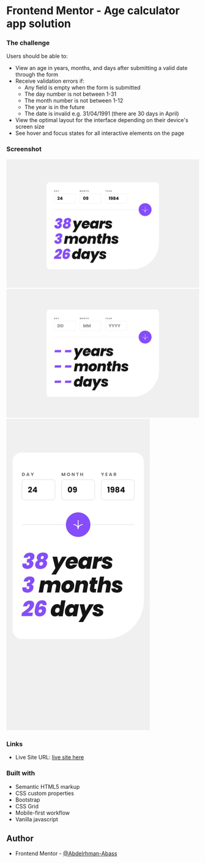 # Frontend Mentor - Age calculator app solution

### The challenge

Users should be able to:

- View an age in years, months, and days after submitting a valid date through the form
- Receive validation errors if:
  - Any field is empty when the form is submitted
  - The day number is not between 1-31
  - The month number is not between 1-12
  - The year is in the future
  - The date is invalid e.g. 31/04/1991 (there are 30 days in April)
- View the optimal layout for the interface depending on their device's screen size
- See hover and focus states for all interactive elements on the page

### Screenshot

![](./design/desktop-completed.jpg)
![](./design/desktop-design.jpg)
![](./design/mobile-design.jpg)


### Links

- Live Site URL: [live site here](https://abdelrhman-abass.github.io/Age_calculator_app/)


### Built with

- Semantic HTML5 markup
- CSS custom properties
- Bootstrap
- CSS Grid
- Mobile-first workflow
- Vanilla javascript



## Author

- Frontend Mentor - [@Abdelrhman-Abass](https://www.frontendmentor.io/profile/Abdelrhman-Abass)



